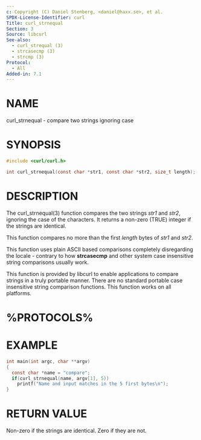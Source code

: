 ```yaml
---
c: Copyright (C) Daniel Stenberg, <daniel@haxx.se>, et al.
SPDX-License-Identifier: curl
Title: curl_strnequal
Section: 3
Source: libcurl
See-also:
  - curl_strequal (3)
  - strcasecmp (3)
  - strcmp (3)
Protocol:
  - All
Added-in: 7.1
---
```


# NAME

curl_strnequal - compare two strings ignoring case

# SYNOPSIS

~~~c
#include <curl/curl.h>

int curl_strnequal(const char *str1, const char *str2, size_t length);
~~~

# DESCRIPTION

The curl_strnequal(3) function compares the two strings *str1* and *str2*,
ignoring the case of the characters. It returns a non-zero (TRUE) integer if
the strings are identical.

This function compares no more than the first *length* bytes of *str1* and
*str2*.

This function uses plain ASCII based comparisons completely disregarding the
locale - contrary to how **strcasecmp** and other system case insensitive
string comparisons usually work.

This function is provided by libcurl to enable applications to compare strings
in a truly portable manner. There are no standard portable case insensitive
string comparison functions. This function works on all platforms.

# %PROTOCOLS%

# EXAMPLE

~~~c
int main(int argc, char **argv)
{
  const char *name = "compare";
  if(curl_strnequal(name, argv[1], 5))
    printf("Name and input matches in the 5 first bytes\n");
}
~~~

# RETURN VALUE

Non-zero if the strings are identical. Zero if they are not.
